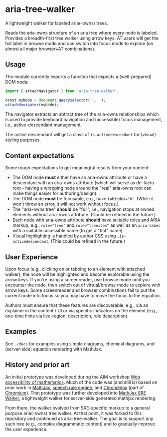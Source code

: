 # aria-tree-walker

A lightweight walker for labeled aria(-owns) trees.

Reads the aria-owns structure of an aria tree where every node is labeled. Provides a breadth-first tree walker using arrow keys. AT users will get the full label in browse mode and can switch into focus mode to explore (on almost all major browser+AT combinations).

## Usage

The module currently exports a function that expects a (well-prepared) DOM node:

```js
import { attachNavigator } from 'aria-tree-walker';

const myNode = document.querySelector('...');
attachNavigator(myNode);
```

The navigator extracts an abtract tree of the aria-owns relationships which is used to provide keyboard navigation and (accessible) focus management, i.e., active-descendant management.

The active descendant will get a class of `is-activedescendant` for (visual) styling purposes.

## Content expectations

Some rough expectations to get meaningful results from your content:

- The DOM node **must** either have an aria-owns attribute or have a descendant with an aria-owns attribute (which will serve as de-facto root - having a wrapping node around the "real" aria-owns root can make things easier for authoring/design).
- The DOM node **must** be focusable, e.g., have `tabindex="0"`. (While it won't throw an error, it will not work without focus.)
- The "aria-owns tree" **should** be "full", i.e., navigation stops at owned elements without aria-owns attribute. (Could be refined in the future.)
- Each node with aria-owns attribute **should** have suitable roles and ARIA markup, e.g., `role="tree"` and `role="treeitem"` as well as an `aria-label` with a suitable accessible name (to get a "flat" name).
- Visual highlighting is handled by author CSS using `.is-activedescendant`. (This could be refined in the future.)

## User Experience

Upon focus (e.g., clicking on or tabbing to an element with attached walker), the node will be highlighted and become explorable using the arrow keys. If you're using a screenreader, use browse mode until you encounter the node, then switch out of virtual/browse mode to explore with arrow keys. Some screenreader and browser combinations fail to put the current node into focus so you may have to move the focus to the equation.

Authors must ensure that these features are discoverable, e.g., via an explainer in the content / UI or via specific indicators on the element (e.g., one-time hints via live-region, description, role description).

## Examples

See `./docs` for examples using simple diagrams, chemical diagrams, and (server-side) equation rendering with MathJax.

## History and prior art

An initial prototype was developed during the AIM workshop [Web accessibility of mathematics](https://aimath.org/pastworkshops/webmath.html). Much of the code was (and still is) based on prior work in [MathJax](https://github.com/mathjax/MathJax), [speech rule engine](https://github.com/zorkow/speech-rule-engine/issues), and [ChromeVox](http://www.chromevox.com/) (part of [Chromium](https://www.chromium.org/)). That prototype was further developed into [MathJax SRE Walker](https://github.com/krautzource/mathjax-sre-walker), a lightweight walker for server-side generated mathjax rendering.

From there, the walker evolved from SRE-specific markup to a general purpose aria(-owns) tree walker. At that point, it was forked to this repository and continued as aria-tree-walker. The goal is to support any such tree (e.g., complex diagrammatic content) and to gradually improve the user experience.
